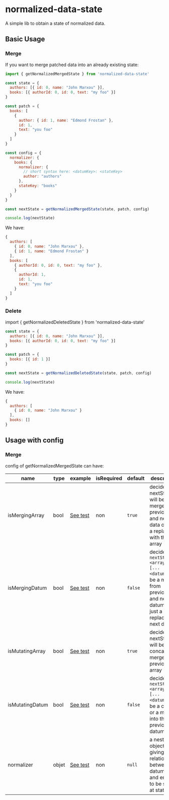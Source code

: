 # normalized-data-state

A simple lib to obtain a state of normalized data.

## Basic Usage

### Merge
If you want to merge patched data into an already existing state:

```javascript
import { getNormalizedMergedState } from 'normalized-data-state'

const state = {
  authors: [{ id: 0, name: "John Marxou" }],
  books: [{ authorId: 0, id: 0, text: "my foo" }]
}

const patch = {
  books: [
    {
      author: { id: 1, name: "Edmond Frostan" },
      id: 1,
      text: "you foo"
    }
  ]
}

const config = {
  normalizer: {
    books: {
      normalizer: {
        // short syntax here: <datumKey>: <stateKey>
        author: "authors"
      },
      stateKey: "books"
    }
  }
}

const nextState = getNormalizedMergedState(state, patch, config)

console.log(nextState)
```

We have:

```javascript
{
  authors: [
    { id: 0, name: "John Marxou" },
    { id: 1, name: "Edmond Frostan" }
  ],
  books: [
    { authorId: 0, id: 0, text: "my foo" },
    {
      authorId: 1,
      id: 1,
      text: "you foo"
    }
  ]
}
```

### Delete
import { getNormalizedDeletedState } from 'normalized-data-state'

```javascript
const state = {
  authors: [{ id: 0, name: "John Marxou" }],
  books: [{ authorId: 0, id: 0, text: "my foo" }]
}

const patch = {
  books: [{ id: 1 }]
}

const nextState = getNormalizedDeletedState(state, patch, config)

console.log(nextState)
```

We have:



```javascript
{
  authors: [
    { id: 0, name: "John Marxou" }
  ],
  books: []
}
```

## Usage with config

### Merge

config of getNormalizedMergedState can have:

| name | type | example | isRequired | default | description |
| -- | -- | -- | -- | -- | -- |
| isMergingArray | bool | [See test](https://github.com/betagouv/normalized-data-state/blob/887323e6146d5eec40203b4f4b692bfcb65a4cd9/src/tests/getNormalizedMergedState.spec.js#L92) | non | `true` | decide if nextState.<arrayName> will be a merge of previous and next data or just a replace with the new array |
| isMergingDatum | bool | [See test](https://github.com/betagouv/normalized-data-state/blob/master/src/tests/getNormalizedMergedState.spec.js#L145) | non | `false` | decide if `nextState.<arrayName>[...<datum>]` will be a merge from previous and next datum or just a replace with next datum |
| isMutatingArray | bool | [See test](https://github.com/betagouv/normalized-data-state/blob/master/src/tests/getNormalizedMergedState.spec.js#L117) | non | `true` | decide if nextState.<arrayName> will be a concat or a merge from previous array |
| isMutatingDatum | bool | [See test](https://github.com/betagouv/normalized-data-state/blob/master/src/tests/getNormalizedMergedState.spec.js#L183) | non | `false` | decide if `nextState.<arrayName>[...<datum>]` will be a clone or a merge into the previous datum |
| normalizer | objet | [See test](https://github.com/betagouv/normalized-data-state/blob/master/src/tests/getNormalizedMergedState.spec.js#L280) | non | `null` | a nested object giving relationships between datumKeys and entities to be store at stateKeys |
